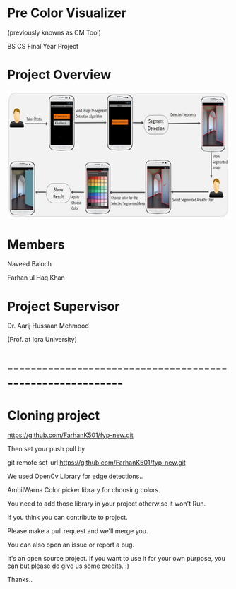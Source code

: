 # Pre Color Visualizer
(previously knowns as CM Tool)

BS CS Final Year Project

# Project Overview
![alt tag](https://github.com/FarhanK501/fyp-new/blob/master/Project%20Summary.png)

# Members
Naveed Baloch

Farhan ul Haq Khan

# Project Supervisor
Dr. Aarij Hussaan Mehmood

(Prof. at Iqra University)

# ----------------------------------------------------------
# Cloning project 
https://github.com/FarhanK501/fyp-new.git

Then set your push pull by

git remote set-url https://github.com/FarhanK501/fyp-new.git

We used OpenCv Library for edge detections..

AmbilWarna Color picker library for choosing colors.

You need to add those library in your project otherwise it won't Run.

If you think you can contribute to project.

Please make a pull request and we'll merge you.

You can also open an issue or report a bug.

It's an open source project. If you want to use it for your own purpose, you can but please do give us some credits. :)

Thanks..
